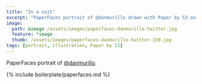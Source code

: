 ```yaml
---
title: "In a suit"
excerpt: "PaperFaces portrait of @danmurillo drawn with Paper by 53 on an iPad."
image: 
  path: &image /assets/images/paperfaces-danmurillo-twitter.jpg 
  feature: *image
  thumb: /assets/images/paperfaces-danmurillo-twitter-150.jpg
tags: [portrait, illustration, Paper by 53]
---
```


PaperFaces portrait of [@danmurillo](http://twitter.com/danmurillo).

{% include boilerplate/paperfaces.md %}
